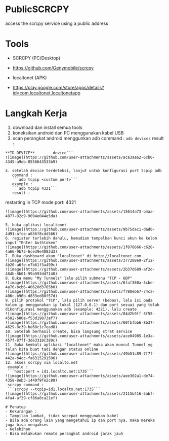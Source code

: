 # PublicSCRCPY
access the scrcpy service using a public address

# Tools
- SCRCPY (PC/Desktop)
- https://github.com/Genymobile/scrcpy

- localtonet (APK)
- https://play.google.com/store/apps/details?id=com.localtonet.localtonetapp

# Langkah Kerja
1. download dan install semua tools
2. koneksikan android dan PC menggunakan kabel USB
3. scan perangkat android menggunkan adb
   command :
   ```adb devices```
   result :
```List of devices attached
**ID_DEVICE**        device```
![image](https://github.com/user-attachments/assets/aca3aa62-6cb0-4345-a9eb-8556643533b9)

4. setelah device terdeteksi, lanjut untuk konfigurasi port tcpip adb
   command :
   ```adb tcpip <custom port>```
   example :
   ```adb tcpip 4321```
   result :
   ```
restarting in TCP mode port: 4321
   ```
![image](https://github.com/user-attachments/assets/15614a73-b4aa-4877-82c9-9094e044e5da)

5. buka aplikasi localtonet
![image](https://github.com/user-attachments/assets/9b75dac1-dad0-4d91-afce-a656f8cdd566)
6. register terlebih dahulu, kemudian tempelkan kunci akun ke kolom input "Enter Authtoken"
![image](https://github.com/user-attachments/assets/1f878666-c620-4a66-9b73-6ce39e4082d3)
7. Buka dashboard akun "localtonet" di http://localtonet.com
![image](https://github.com/user-attachments/assets/377288e9-2f12-4b20-a6fe-e7b61f3a499c)
![image](https://github.com/user-attachments/assets/2b37d689-af2d-484b-8b01-99a993dd7148)
8. Buka menu "My Tunnels" lalu pilih submenu "TCP - UDP"
![image](https://github.com/user-attachments/assets/6faf360a-5cbe-4a70-bcb6-40620d3765b0)
![image](https://github.com/user-attachments/assets/f780eb67-74ca-406c-b96b-d833ed88f57d)
9. pilih protokol "TCP", lalu pilih server (bebas), lalu isi pada kolom ip menggunakan ip lokal (127.0.0.1) dan port sesuai yang telah dikonfigurasi menggunakan adb (example: 4321), lalu create
![image](https://github.com/user-attachments/assets/84d2b9ff-3f55-4502-b80e-f53d19873af7)
![image](https://github.com/user-attachments/assets/60fbfbb6-8b37-4629-8c39-be68c1c7ead8)
10. Setelah berhasil create, bisa langsung strat service
![image](https://github.com/user-attachments/assets/ace04985-1e3a-457f-87ff-3de3310c389c)
11. Buka kembali aplikasi "localtonet" maka akan muncul Tunnel yg telah kita buat tadi dengan status online
![image](https://github.com/user-attachments/assets/49b51c89-7f7f-442a-b4cc-fa6315291506)
12. akses scrcpy via localto.net
    example :
    ```host:port = id1.localto.net:1735```
![image](https://github.com/user-attachments/assets/aee302a1-de74-4358-8eb3-1440f9fe2c89)
    scrcpy command :
    ```scrcpy --tcpip=id1.localto.net:1735```
![image](https://github.com/user-attachments/assets/2115b416-5abf-4fa4-af29-cf86a0ca21ef)

# Penutup
- Kekurangan :
   - Tampilan lambat, tidak secepat menggunakan kabel
   - Bila ada orang lain yang mengetahui ip dan port nya, maka mereka juga bisa mengakses
- Kelebihan
   - Bisa melakukan remote perangkat android jarak jauh













